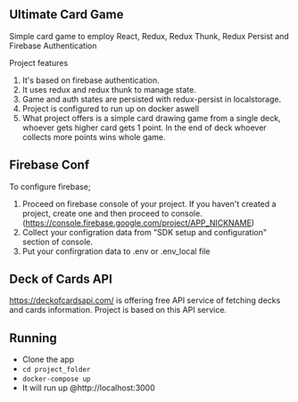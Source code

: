 ## Ultimate Card Game

Simple card game to employ React, Redux, Redux Thunk, Redux Persist and Firebase Authentication

Project features

1. It's based on firebase authentication.
2. It uses redux and redux thunk to manage state.
3. Game and auth states are persisted with redux-persist in localstorage.
4. Project is configured to run up on docker aswell
5. What project offers is a simple card drawing game from a single deck, whoever gets higher card gets 1 point. In the end of deck whoever collects more points wins whole game.

## Firebase Conf

To configure firebase;

1. Proceed on firebase console of your project. If you haven't created a project, create one and then proceed to console. (https://console.firebase.google.com/project/APP_NICKNAME)
2. Collect your configration data from "SDK setup and configuration" section of console.
3. Put your confirgration data to .env or .env_local file

## Deck of Cards API

https://deckofcardsapi.com/ is offering free API service of fetching decks and cards information.
Project is based on this API service.

## Running

- Clone the app
- `cd project_folder`
- `docker-compose up`
- It will run up @http://localhost:3000
